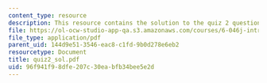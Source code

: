 ```yaml
---
content_type: resource
description: This resource contains the solution to the quiz 2 questions.
file: https://ol-ocw-studio-app-qa.s3.amazonaws.com/courses/6-046j-introduction-to-algorithms-sma-5503-fall-2005/96f941f98dfe207c30eabfb34bee5e2d_quiz2_sol.pdf
file_type: application/pdf
parent_uid: 144d9e51-3546-eac8-c1fd-9b0d278e6eb2
resourcetype: Document
title: quiz2_sol.pdf
uid: 96f941f9-8dfe-207c-30ea-bfb34bee5e2d
---
```

